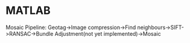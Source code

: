 # MATLAB
Mosaic Pipeline:
Geotag->Image compression->Find neighbours->SIFT->RANSAC->Bundle Adjustment(not yet implemented)->Mosaic
